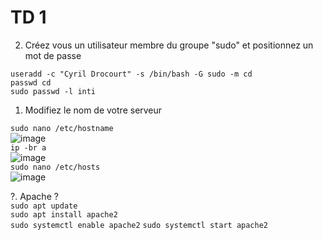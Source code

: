 # TD 1
 

2. Créez vous un utilisateur membre du groupe "sudo" et positionnez un mot de passe  

`useradd -c "Cyril Drocourt" -s /bin/bash -G sudo -m cd`  
`passwd cd`  
`sudo passwd -l inti`  

1. Modifiez le nom de votre serveur  

`sudo nano /etc/hostname`  
![image](https://user-images.githubusercontent.com/25564492/188652907-1cc437a0-927d-4ec9-92d9-4c27eb240dfc.png)  
`ip -br a`  
![image](https://user-images.githubusercontent.com/25564492/188652640-a306eaaa-c084-437e-985d-42e125f6d988.png)  
`sudo nano /etc/hosts`  
![image](https://user-images.githubusercontent.com/25564492/188652345-7fc34791-43da-4d1c-a3b8-b44c2833c3c7.png) 

?. Apache ?  
`sudo apt update`  
`sudo apt install apache2`  
`sudo systemctl enable apache2`
`sudo systemctl start apache2`
